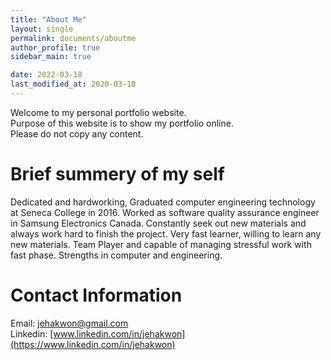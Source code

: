 ```yaml
---
title: "About Me"
layout: single
permalink: documents/aboutme
author_profile: true
sidebar_main: true

date: 2022-03-18
last_modified_at: 2020-03-18
---
```


<!-- ![profile_pic](https://user-images.githubusercontent.com/116617643/197681442-b1d55499-4b1d-42b4-8970-42c0431e100f.jpg){: width="100%" height="100%"}{: .align-center} -->

Welcome to my personal portfolio website.  
Purpose of this website is to show my portfolio online.  
Please do not copy any content.

# Brief summery of my self
Dedicated and hardworking, Graduated computer engineering technology at Seneca College in 2016. Worked as software quality assurance engineer in Samsung Electronics Canada. Constantly seek out new materials and always work hard to finish the project. Very fast learner, willing to learn any new materials. Team Player and capable of managing stressful work with fast phase.
Strengths in computer and engineering.

# Contact Information
Email: jehakwon@gmail.com  
Linkedin: [www.linkedin.com/in/jehakwon](https://www.linkedin.com/in/jehakwon)

